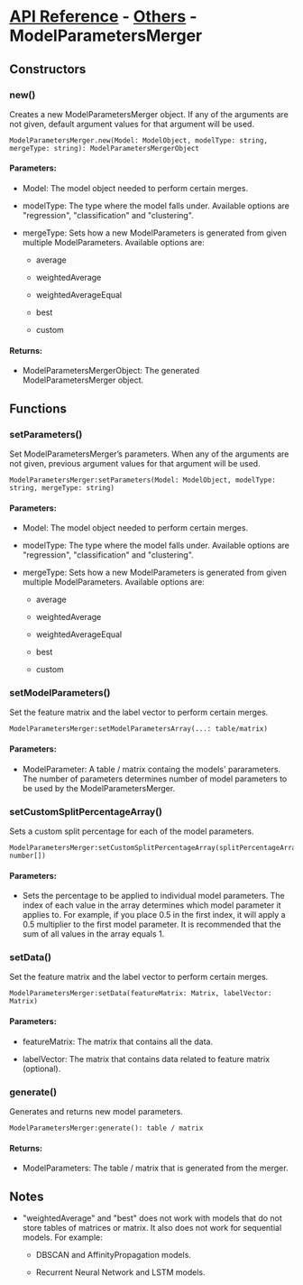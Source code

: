 # [API Reference](../../API.md) - [Others](../Others.md) - ModelParametersMerger

## Constructors

### new()

Creates a new ModelParametersMerger object. If any of the arguments are not given, default argument values for that argument will be used.

```
ModelParametersMerger.new(Model: ModelObject, modelType: string, mergeType: string): ModelParametersMergerObject
```

#### Parameters:

* Model: The model object needed to perform certain merges.

* modelType: The type where the model falls under. Available options are "regression", "classification" and "clustering".

* mergeType: Sets how a new ModelParameters is generated from given multiple ModelParameters. Available options are:

  * average

  * weightedAverage

  * weightedAverageEqual

  * best

  * custom

#### Returns:

* ModelParametersMergerObject: The generated ModelParametersMerger object.

## Functions

### setParameters()

Set ModelParametersMerger’s parameters. When any of the arguments are not given, previous argument values for that argument will be used.

```
ModelParametersMerger:setParameters(Model: ModelObject, modelType: string, mergeType: string)
```

#### Parameters:

* Model: The model object needed to perform certain merges.

* modelType: The type where the model falls under. Available options are "regression", "classification" and "clustering".

* mergeType: Sets how a new ModelParameters is generated from given multiple ModelParameters. Available options are:

  * average

  * weightedAverage

  * weightedAverageEqual

  * best

  * custom

### setModelParameters()

Set the feature matrix and the label vector to perform certain merges.

```
ModelParametersMerger:setModelParametersArray(...: table/matrix)
```

#### Parameters:

* ModelParameter: A table / matrix containg the models' pararameters. The number of parameters determines number of model parameters to be used by the ModelParametersMerger.

### setCustomSplitPercentageArray()

Sets a custom split percentage for each of the model parameters.

```
ModelParametersMerger:setCustomSplitPercentageArray(splitPercentageArray: number[])
```

#### Parameters:

* Sets the percentage to be applied to individual model parameters. The index of each value in the array determines which model parameter it applies to. For example, if you place 0.5 in the first index, it will apply a 0.5 multiplier to the first model parameter. It is recommended that the sum of all values in the array equals 1.

### setData()

Set the feature matrix and the label vector to perform certain merges.

```
ModelParametersMerger:setData(featureMatrix: Matrix, labelVector: Matrix)
```

#### Parameters:

* featureMatrix: The matrix that contains all the data.

* labelVector: The matrix that contains data related to feature matrix (optional).

### generate()

Generates and returns new model parameters.

```
ModelParametersMerger:generate(): table / matrix
```

#### Returns:

* ModelParameters: The table / matrix that is generated from the merger.

## Notes

* "weightedAverage" and "best" does not work with models that do not store tables of matrices or matrix. It also does not work for sequential models. For example:

  *  DBSCAN and AffinityPropagation models.

  *  Recurrent Neural Network and LSTM models.

